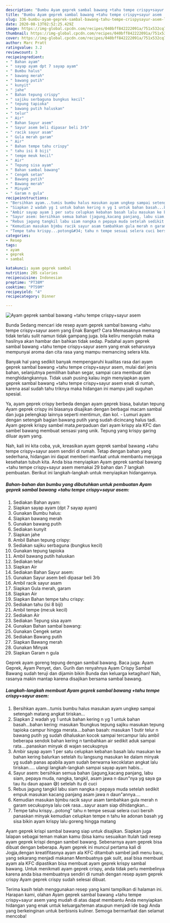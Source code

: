 ```yaml
---
description: "Bumbu Ayam geprek sambal bawang +tahu tempe crispy+sayur asem | Langkah Membuat Ayam geprek sambal bawang +tahu tempe crispy+sayur asem Yang Mudah Dan Praktis"
title: "Bumbu Ayam geprek sambal bawang +tahu tempe crispy+sayur asem | Langkah Membuat Ayam geprek sambal bawang +tahu tempe crispy+sayur asem Yang Mudah Dan Praktis"
slug: 336-bumbu-ayam-geprek-sambal-bawang-tahu-tempe-crispysayur-asem-langkah-membuat-ayam-geprek-sambal-bawang-tahu-tempe-crispysayur-asem-yang-mudah-dan-praktis
date: 2020-08-13T02:52:25.429Z
image: https://img-global.cpcdn.com/recipes/040bff842222091a/751x532cq70/ayam-geprek-sambal-bawang-tahu-tempe-crispysayur-asem-foto-resep-utama.jpg
thumbnail: https://img-global.cpcdn.com/recipes/040bff842222091a/751x532cq70/ayam-geprek-sambal-bawang-tahu-tempe-crispysayur-asem-foto-resep-utama.jpg
cover: https://img-global.cpcdn.com/recipes/040bff842222091a/751x532cq70/ayam-geprek-sambal-bawang-tahu-tempe-crispysayur-asem-foto-resep-utama.jpg
author: Marc Pratt
ratingvalue: 3.2
reviewcount: 3
recipeingredient:
- " Bahan ayam"
- " sayap ayam dpt 7 sayap ayam"
- " Bumbu halus"
- " bawang merah"
- " bawang putih"
- " kunyit"
- " jahe"
- " Bahan tepung crispy"
- " sajiku serbaguna bungkus kecil"
- " tepung tapioka"
- " bawang putih haluskan"
- " telur"
- " Air"
- " Bahan Sayur asem"
- " Sayur asem beli dipasar beli 3rb"
- " racik sayur asam"
- " Gula merah garam"
- " Air"
- " Bahan tempe tahu crispy"
- " tahu isi 8 biji"
- " tempe meuk kecil"
- " Air"
- " Tepung sisa ayam"
- " Bahan sambal bawang"
- " Cengek setan"
- " Bawang putih"
- " Bawang merah"
- " Minyak"
- " Garam n gula"
recipeinstructions:
- "Bersihkan ayam...tumis bumbu halus masukan ayam ungkep sampai setengah matang angkat tiriskan..."
- "Siapkan 2 wadah yg 1 untuk bahan kering n yg 1 untuk bahan basah...bahan kering: masukan 1bungkus tepung sajiku masukan tepung tapioka campur hingga merata....bahan basah: masukan 1 butir telur n bawang putih yg sudah dihaluskan kocok sampai tercampur lalu ambil beberapa sendok bahan kering n tambahkan air sedikit aduk sampai rata....panaskan minyak di wajan secukupnya"
- "Ambir sayap ayam 1 per satu celupkan kebahan basah lalu masukan ke bahan kering balurkan setelah itu langsung masukan ke dalam minyak yg sudah panas apabila ayam sudah berwarna kecoklatan angkat lalu tiriskan..... ulangi langkah-langkah sampai sayap ayam habis..."
- "Sayur asem: bersihkan semua bahan (jagung,kacang panjang, labu siam, pepaya muda, nangka, tangkil, asam jawa n daun&#34;nya yg saya ga tau itu daun apaan 😅) setelah itu di cuci"
- "Rebus jagung tangkil labu siam nangka n pepaya muda setelah sedikit empuk masukan kacang panjang asam jawa n daun&#34;annya...."
- "Kemudian masukan bjmbu racik sayur asam tambahkan gula merah n garam secukupnya lalu cek rasa...sayur asam siap dihidangkan..."
- "Tempe tahu krispy...potong&#34; tahu n tempe sesuai selera cuci bersih panaskan minyak kemudian celupkan tempe n tahu ke adonan basah yg sisa bikin ayam krispy lalu goreng hingga matang"
categories:
- Resep
tags:
- ayam
- geprek
- sambal

katakunci: ayam geprek sambal 
nutrition: 205 calories
recipecuisine: Indonesian
preptime: "PT38M"
cooktime: "PT59M"
recipeyield: "4"
recipecategory: Dinner

---
```



![Ayam geprek sambal bawang +tahu tempe crispy+sayur asem](https://img-global.cpcdn.com/recipes/040bff842222091a/751x532cq70/ayam-geprek-sambal-bawang-tahu-tempe-crispysayur-asem-foto-resep-utama.jpg)

Bunda Sedang mencari ide resep ayam geprek sambal bawang +tahu tempe crispy+sayur asem yang Enak Banget? Cara Memasaknya memang tidak terlalu sulit namun tidak gampang juga. bila keliru mengolah maka hasilnya akan hambar dan bahkan tidak sedap. Padahal ayam geprek sambal bawang +tahu tempe crispy+sayur asem yang enak seharusnya mempunyai aroma dan cita rasa yang mampu memancing selera kita.

Banyak hal yang sedikit banyak mempengaruhi kualitas rasa dari ayam geprek sambal bawang +tahu tempe crispy+sayur asem, mulai dari jenis bahan, selanjutnya pemilihan bahan segar, sampai cara membuat dan menghidangkannya. Tidak usah pusing kalau ingin menyiapkan ayam geprek sambal bawang +tahu tempe crispy+sayur asem enak di rumah, karena asal sudah tahu triknya maka hidangan ini mampu jadi suguhan spesial.

Ya, ayam geprek crispy berbeda dengan ayam geprek biasa, balutan tepung Ayam geprek crispy ini biasanya disajikan dengan berbagai macam sambal dan juga pelengkap lainnya seperti mentimun, dan kol. - Lumuri ayam dengan setengah bagian bawang putih yang sudah dicincang halus tadi. Ayam geprek krispy sambel mata,perpaduan dari ayam krispy ala KFC dan sambel bawang membuat sensasi yang unik. Tepung yang krispy garing diluar ayam yang.


Nah, kali ini kita coba, yuk, kreasikan ayam geprek sambal bawang +tahu tempe crispy+sayur asem sendiri di rumah. Tetap dengan bahan yang sederhana, hidangan ini dapat memberi manfaat untuk membantu menjaga kesehatan tubuh kita. Anda bisa menyiapkan Ayam geprek sambal bawang +tahu tempe crispy+sayur asem memakai 29 bahan dan 7 langkah pembuatan. Berikut ini langkah-langkah untuk menyiapkan hidangannya.

<!--inarticleads1-->

##### Bahan-bahan dan bumbu yang dibutuhkan untuk pembuatan Ayam geprek sambal bawang +tahu tempe crispy+sayur asem:

1. Sediakan  Bahan ayam:
1. Siapkan  sayap ayam (dpt 7 sayap ayam)
1. Gunakan  Bumbu halus:
1. Siapkan  bawang merah
1. Gunakan  bawang putih
1. Sediakan  kunyit
1. Siapkan  jahe
1. Ambil  Bahan tepung crispy:
1. Sediakan  sajiku serbaguna (bungkus kecil)
1. Gunakan  tepung tapioka
1. Ambil  bawang putih haluskan
1. Sediakan  telur
1. Siapkan  Air
1. Sediakan  Bahan Sayur asem:
1. Gunakan  Sayur asem beli dipasar beli 3rb
1. Ambil  racik sayur asam
1. Siapkan  Gula merah, garam
1. Siapkan  Air
1. Siapkan  Bahan tempe tahu crispy:
1. Sediakan  tahu (isi 8 biji)
1. Ambil  tempe (me:uk kecil)
1. Sediakan  Air
1. Sediakan  Tepung sisa ayam
1. Gunakan  Bahan sambal bawang:
1. Gunakan  Cengek setan
1. Sediakan  Bawang putih
1. Siapkan  Bawang merah
1. Gunakan  Minyak
1. Siapkan  Garam n gula


Geprek ayam goreng tepung dengan sambal bawang. Baca juga: Ayam Geprek, Ayam Penyet, dan. Gurih dan renyahnya Ayam Crispy Sambal Bawang sudah teruji dan dijamin bikin Bunda dan keluarga ketagihan! Nah, rasanya makin mantap karena disajikan bersama sambal bawang. 

<!--inarticleads2-->

##### Langkah-langkah membuat Ayam geprek sambal bawang +tahu tempe crispy+sayur asem:

1. Bersihkan ayam...tumis bumbu halus masukan ayam ungkep sampai setengah matang angkat tiriskan...
1. Siapkan 2 wadah yg 1 untuk bahan kering n yg 1 untuk bahan basah...bahan kering: masukan 1bungkus tepung sajiku masukan tepung tapioka campur hingga merata....bahan basah: masukan 1 butir telur n bawang putih yg sudah dihaluskan kocok sampai tercampur lalu ambil beberapa sendok bahan kering n tambahkan air sedikit aduk sampai rata....panaskan minyak di wajan secukupnya
1. Ambir sayap ayam 1 per satu celupkan kebahan basah lalu masukan ke bahan kering balurkan setelah itu langsung masukan ke dalam minyak yg sudah panas apabila ayam sudah berwarna kecoklatan angkat lalu tiriskan..... ulangi langkah-langkah sampai sayap ayam habis...
1. Sayur asem: bersihkan semua bahan (jagung,kacang panjang, labu siam, pepaya muda, nangka, tangkil, asam jawa n daun&#34;nya yg saya ga tau itu daun apaan 😅) setelah itu di cuci
1. Rebus jagung tangkil labu siam nangka n pepaya muda setelah sedikit empuk masukan kacang panjang asam jawa n daun&#34;annya....
1. Kemudian masukan bjmbu racik sayur asam tambahkan gula merah n garam secukupnya lalu cek rasa...sayur asam siap dihidangkan...
1. Tempe tahu krispy...potong&#34; tahu n tempe sesuai selera cuci bersih panaskan minyak kemudian celupkan tempe n tahu ke adonan basah yg sisa bikin ayam krispy lalu goreng hingga matang


Ayam geprek krispi sambal bawang siap untuk disajikan. Siapkan juga lalapan sebagai teman makan kamu (bisa kamu sesuaikan Itulah tadi resep ayam geprek krispi dengan sambel bawang. Sebenarnya ayam geprek bisa dibuat dengan beberapa. Ayam geprek ini muncul pertama kali di Jogja,dengan kreatifitasnya ayam ala KFC ditambah sambel jadi menu baru, yang sekarang menjadi makanan Membuatnya gak sulit, asal bisa membuat ayam ala KFC dipastikan bisa membuat ayam geprek krispy sambal bawang. Untuk menikmati ayam geprek crispy, anda tidak perlu membelinya karena anda bisa membuatnya sendiri di rumah dengan resep ayam geprek crispy Ayam geprek crispy sudah selesai dibuat. 

Terima kasih telah menggunakan resep yang kami tampilkan di halaman ini. Harapan kami, olahan Ayam geprek sambal bawang +tahu tempe crispy+sayur asem yang mudah di atas dapat membantu Anda menyiapkan hidangan yang enak untuk keluarga/teman ataupun menjadi ide bagi Anda yang berkeinginan untuk berbisnis kuliner. Semoga bermanfaat dan selamat mencoba!

